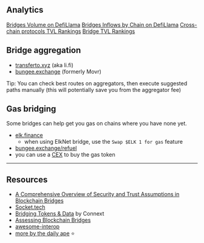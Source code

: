 ## Analytics
[Bridges Volume on DefiLlama](https://defillama.com/bridges)
[Bridges Inflows by Chain on DefiLlama](https://defillama.com/bridges/chains)
[Cross-chain protocols TVL Rankings](https://defillama.com/protocols/Cross%20Chain)
[Bridge TVL Rankings](https://defillama.com/protocols/Bridge)

## Bridge aggregation
- [transferto.xyz](https://transferto.xyz/) (aka li.fi)
- [bungee.exchange](https://bungee.exchange/) (formerly Movr)

Tip: You can check best routes on aggregators, then execute suggested paths manually (this will potentially save you from the aggregator fee)

## Gas bridging
Some bridges can help get you gas on chains where you have none yet.

- [elk.finance](https://elk.finance/)
	- when using ElkNet bridge, use the `Swap $ELK 1 for gas` feature
- [bungee.exchange/refuel](https://www.bungee.exchange/refuel)
- you can use a [CEX](CEX) to buy the gas token

---
## Resources
- [A Comprehensive Overview of Security and Trust Assumptions in Blockchain Bridges](https://maven11.substack.com/p/horatius-at-the-bridge)
- [Socket.tech](https://socket.tech/)
- [Bridging Tokens & Data](https://ethglobal.com/guides/bridging-tokens-and-data-adzmk) by Connext
- [Assessing Blockchain Bridges](https://www.decentralised.co/p/assessing-blockchain-bridges)
- [awesome-interop](https://github.com/nomad-xyz/awesome-interop)
- [more by the daily ape](https://thedailyape.notion.site/Cross-chain-efe7ea69d5f2479ab960690a962edd3a) ⭐